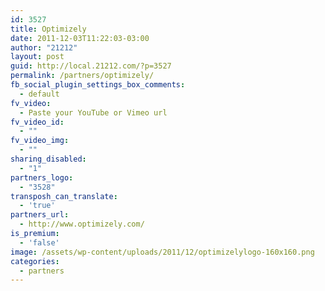 ```yaml
---
id: 3527
title: Optimizely
date: 2011-12-03T11:22:03-03:00
author: "21212"
layout: post
guid: http://local.21212.com/?p=3527
permalink: /partners/optimizely/
fb_social_plugin_settings_box_comments:
  - default
fv_video:
  - Paste your YouTube or Vimeo url
fv_video_id:
  - ""
fv_video_img:
  - ""
sharing_disabled:
  - "1"
partners_logo:
  - "3528"
transposh_can_translate:
  - 'true'
partners_url:
  - http://www.optimizely.com/
is_premium:
  - 'false'
image: /assets/wp-content/uploads/2011/12/optimizelylogo-160x160.png
categories:
  - partners
---
```

